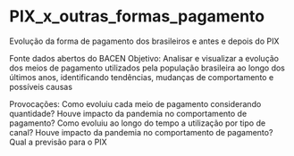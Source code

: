 # PIX_x_outras_formas_pagamento
Evolução da forma de pagamento dos brasileiros e antes e depois do PIX

Fonte dados abertos do BACEN
Objetivo:  Analisar e visualizar a evolução dos meios de pagamento utilizados pela população brasileira ao longo dos últimos anos, 
identificando tendências, mudanças de comportamento e possíveis causas

Provocações:
Como evoluiu cada meio de pagamento considerando quantidade?
Houve impacto da pandemia no comportamento de pagamento?
Como evoluiu ao longo do tempo a utilização por tipo de canal?
Houve impacto da pandemia no comportamento de pagamento?
Qual a previsão para o PIX
